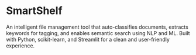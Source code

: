 # SmartShelf
An intelligent file management tool that auto-classifies documents, extracts keywords for tagging, and enables semantic search using NLP and ML. Built with Python, scikit-learn, and Streamlit for a clean and user-friendly experience.
